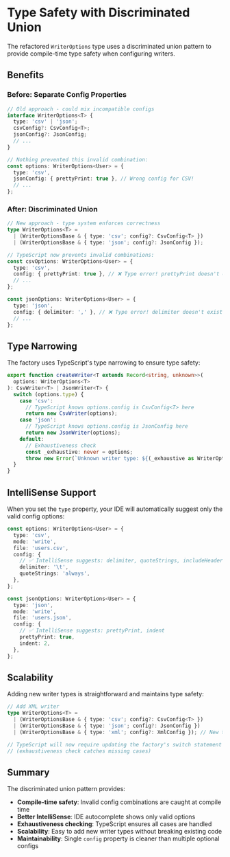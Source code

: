 # Type Safety with Discriminated Union

The refactored `WriterOptions` type uses a discriminated union pattern to provide compile-time type safety when configuring writers.

## Benefits

### Before: Separate Config Properties

```typescript
// Old approach - could mix incompatible configs
interface WriterOptions<T> {
  type: 'csv' | 'json';
  csvConfig?: CsvConfig<T>;
  jsonConfig?: JsonConfig;
  // ...
}

// Nothing prevented this invalid combination:
const options: WriterOptions<User> = {
  type: 'csv',
  jsonConfig: { prettyPrint: true }, // Wrong config for CSV!
  // ...
};
```

### After: Discriminated Union

```typescript
// New approach - type system enforces correctness
type WriterOptions<T> =
  | (WriterOptionsBase & { type: 'csv'; config?: CsvConfig<T> })
  | (WriterOptionsBase & { type: 'json'; config?: JsonConfig });

// TypeScript now prevents invalid combinations:
const csvOptions: WriterOptions<User> = {
  type: 'csv',
  config: { prettyPrint: true }, // ❌ Type error! prettyPrint doesn't exist on CsvConfig
  // ...
};

const jsonOptions: WriterOptions<User> = {
  type: 'json',
  config: { delimiter: ',' }, // ❌ Type error! delimiter doesn't exist on JsonConfig
  // ...
};
```

## Type Narrowing

The factory uses TypeScript's type narrowing to ensure type safety:

```typescript
export function createWriter<T extends Record<string, unknown>>(
  options: WriterOptions<T>
): CsvWriter<T> | JsonWriter<T> {
  switch (options.type) {
    case 'csv':
      // TypeScript knows options.config is CsvConfig<T> here
      return new CsvWriter(options);
    case 'json':
      // TypeScript knows options.config is JsonConfig here
      return new JsonWriter(options);
    default:
      // Exhaustiveness check
      const _exhaustive: never = options;
      throw new Error(`Unknown writer type: ${(_exhaustive as WriterOptions<T>).type}`);
  }
}
```

## IntelliSense Support

When you set the `type` property, your IDE will automatically suggest only the valid config options:

```typescript
const options: WriterOptions<User> = {
  type: 'csv',
  mode: 'write',
  file: 'users.csv',
  config: {
    // ✅ IntelliSense suggests: delimiter, quoteStrings, includeHeaders, etc.
    delimiter: '\t',
    quoteStrings: 'always',
  },
};

const jsonOptions: WriterOptions<User> = {
  type: 'json',
  mode: 'write',
  file: 'users.json',
  config: {
    // ✅ IntelliSense suggests: prettyPrint, indent
    prettyPrint: true,
    indent: 2,
  },
};
```

## Scalability

Adding new writer types is straightforward and maintains type safety:

```typescript
// Add XML writer
type WriterOptions<T> =
  | (WriterOptionsBase & { type: 'csv'; config?: CsvConfig<T> })
  | (WriterOptionsBase & { type: 'json'; config?: JsonConfig })
  | (WriterOptionsBase & { type: 'xml'; config?: XmlConfig }); // New type

// TypeScript will now require updating the factory's switch statement
// (exhaustiveness check catches missing cases)
```

## Summary

The discriminated union pattern provides:

- **Compile-time safety**: Invalid config combinations are caught at compile time
- **Better IntelliSense**: IDE autocomplete shows only valid options
- **Exhaustiveness checking**: TypeScript ensures all cases are handled
- **Scalability**: Easy to add new writer types without breaking existing code
- **Maintainability**: Single `config` property is cleaner than multiple optional configs
